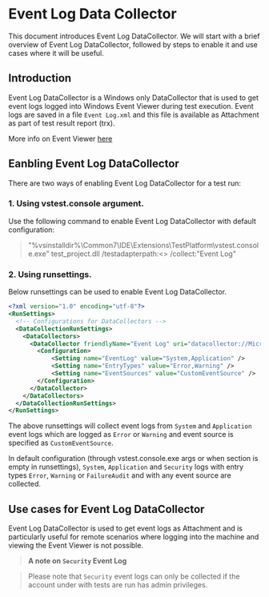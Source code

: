 # Event Log Data Collector
This document introduces Event Log DataCollector. We will start with a brief overview of Event Log DataCollector, followed by steps to enable it and use cases where it will be useful.

## Introduction
Event Log DataCollector is a Windows only DataCollector that is used to get event logs logged into Windows Event Viewer during test execution. Event logs are saved in a file `Event Log.xml` and this file is available as Attachment as part of test result report (trx).

More info on Event Viewer [here](https://technet.microsoft.com/en-us/library/cc938674.aspx)

## Eanbling Event Log DataCollector
There are two ways of enabling Event Log DataCollector for a test run:
### 1. Using vstest.console argument. 
Use the following command to enable Event Log DataCollector with default configuration:

> "%vsinstalldir%\Common7\IDE\Extensions\TestPlatform\vstest.console.exe" test_project.dll /testadapterpath:<<Path to test adapter>> /collect:"Event Log"

### 2. Using runsettings.
Below runsettings can be used to enable Event Log DataCollector.

```xml
<?xml version="1.0" encoding="utf-8"?>  
<RunSettings>
  <!-- Configurations for DataCollectors -->  
  <DataCollectionRunSettings> 
    <DataCollectors> 
      <DataCollector friendlyName="Event Log" uri="datacollector://Microsoft/EventLog/2.0">
        <Configuration>
            <Setting name="EventLog" value="System,Application" />
            <Setting name="EntryTypes" value="Error,Warning" />
            <Setting name="EventSources" value="CustomEventSource" />
        </Configuration>
      </DataCollector>
    </DataCollectors>
  </DataCollectionRunSettings>
</RunSettings>
```
The above runsettings will collect event logs from `System` and `Application` event logs which are logged as `Error` or `Warning` and event source is specified as `CustomEventSource`.

In default configuration (through vstest.console.exe args or when <Configuration> section is empty in runsettings), `System`, `Application` and `Security` logs with entry types `Error`, `Warning` or `FailureAudit` and with any event source are collected.

## Use cases for Event Log DataCollector
Event Log DataCollector is used to get event logs as Attachment and is particularly useful for remote scenarios where logging into the machine and viewing the Event Viewer is not possible. 

> **A note on `Security` Event Log**

>Please note that `Security` event logs can only be collected if the account under with tests are run has admin privileges.